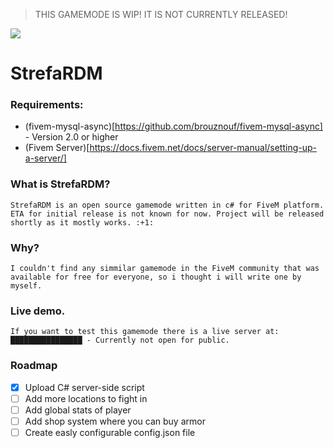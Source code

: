 > THIS GAMEMODE IS WIP! IT IS NOT CURRENTLY RELEASED! 

<img src="https://cdn.discordapp.com/attachments/416318109738336261/753696938053992620/RDM_Logo.png">

# StrefaRDM

### Requirements:
*   (fivem-mysql-async)[https://github.com/brouznouf/fivem-mysql-async] - Version 2.0 or higher
*   (Fivem Server)[https://docs.fivem.net/docs/server-manual/setting-up-a-server/]


### What is StrefaRDM?
    StrefaRDM is an open source gamemode written in c# for FiveM platform. ETA for initial release is not known for now. Project will be released shortly as it mostly works. :+1:

### Why?
    I couldn't find any simmilar gamemode in the FiveM community that was available for free for everyone, so i thought i will write one by myself.

### Live demo.
    If you want to test this gamemode there is a live server at: ████████████████ - Currently not open for public.

### Roadmap

- [x] Upload C# server-side script
- [ ] Add more locations to fight in
- [ ] Add global stats of player
- [ ] Add shop system where you can buy armor
- [ ] Create easly configurable config.json file
